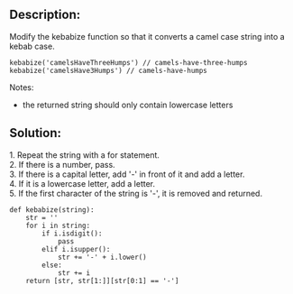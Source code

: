 ## Description:

Modify the kebabize function so that it converts a camel case string into a kebab case.

```
kebabize('camelsHaveThreeHumps') // camels-have-three-humps
kebabize('camelsHave3Humps') // camels-have-humps
```

Notes:

-   the returned string should only contain lowercase letters

## Solution:

1\. Repeat the string with a for statement.  
2\. If there is a number, pass.  
3\. If there is a capital letter, add '-' in front of it and add a letter.  
4\. If it is a lowercase letter, add a letter.  
5. If the first character of the string is '-', it is removed and returned.

```
def kebabize(string):
    str = ''
    for i in string:
        if i.isdigit():
            pass
        elif i.isupper():
            str += '-' + i.lower()
        else:
            str += i
    return [str, str[1:]][str[0:1] == '-']
```